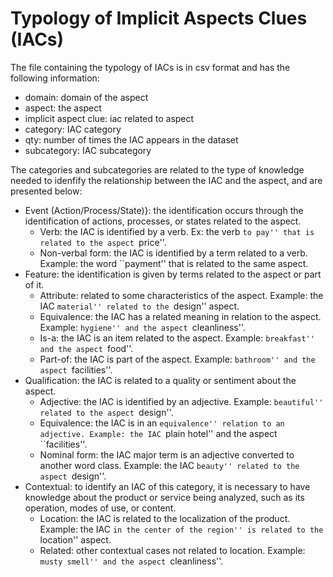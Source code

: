 # Typology of Implicit Aspects Clues (IACs)

The file containing the typology of IACs is in csv format and has the following information:

- domain: domain of the aspect
- aspect: the aspect
- implicit aspect clue: iac related to aspect
- category: IAC category
- qty: number of times the IAC appears in the dataset
- subcategory: IAC subcategory

The categories and subcategories are related to the type of knowledge needed to idenfify the relationship between the IAC and the aspect, and are presented below:

- Event (Action/Process/State)}: the identification occurs through the identification of actions, processes, or states related to the aspect.
    - Verb: the IAC is identified by a verb. Ex: the verb ``to pay'' that is related to the aspect ``price''.
    - Non-verbal form: the IAC is identified by a term related to a verb. Example: the word ``payment'' that is related to the same aspect.
- Feature: the identification is given by terms related to the aspect or part of it.
    - Attribute: related to some characteristics of the aspect. Example: the IAC ``material'' related to the ``design'' aspect.
    - Equivalence: the IAC has a related meaning in relation to the aspect. Example:  ``hygiene'' and the aspect ``cleanliness''.
    - Is-a: the IAC is an item related to the aspect. Example: ``breakfast'' and the aspect ``food''.
    - Part-of: the IAC is part of the aspect. Example: ``bathroom'' and the aspect ``facilities''.
- Qualification: the IAC is related to a quality or sentiment about the aspect.
    - Adjective: the IAC is identified by an adjective. Example: ``beautiful'' related to the aspect ``design''.
    - Equivalence: the IAC is in an ``equivalence'' relation to an adjective. Example: the IAC ``plain hotel'' and the aspect ``facilities''.
    - Nominal form: the IAC major term is an adjective converted to another word class. Example: the IAC ``beauty'' related to the aspect ``design''.
- Contextual: to identify an IAC of this category, it is necessary to have knowledge about the product or service being analyzed, such as its operation, modes of use, or content.
    - Location: the IAC is related to the localization of the product. Example: the IAC ``in the center of the region'' is related to the ``location'' aspect.
    - Related: other contextual cases not related to location. Example: ``musty smell'' and the aspect ``cleanliness''.
